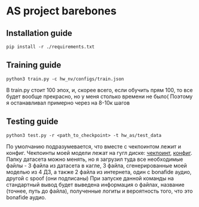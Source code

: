 # AS project barebones

## Installation guide

```shell
pip install -r ./requirements.txt
```

## Training guide

```shell
python3 train.py -c hw_nv/configs/train.json
```
В train.py стоит 100 эпох, и, скорее всего, если обучить прям 100, то все будет вообще прекрасно, но у меня столько времени не было(
Поэтому я останавливал примерно через на 8-10к шагов

## Testing guide

```shell
python3 test.py -r <path_to_checkpoint> -t hw_as/test_data
```
По умолчанию подразумевается, что вместе с чекпоинтом лежит и конфиг. Чекпоинты моей модели лежат на гугл диске: [чекпоинт](https://drive.google.com/file/d/1q5ctqoJk7KzTnVdtEUKVqlGbGoKu5wau/view?usp=sharing), [конфиг](https://drive.google.com/file/d/1S4E4aphovX3Oq3168_VmUTfK7YAe260I/view?usp=sharing). Папку датасета можно менять, но я загрузил туда все необходимые файлы - 3 файла из датасета в кагле, 3 файла, сгенерированные моей моделью из 4 ДЗ, а также 2 файла из интернета, один с bonafide аудио, другой с spoof (они подписаны)
При запуске данной команды на стандартный вывод будет выведена информация о файлах, название (точнее, путь до файла), полученные логиты и вероятность того, что это bonafide аудио.

